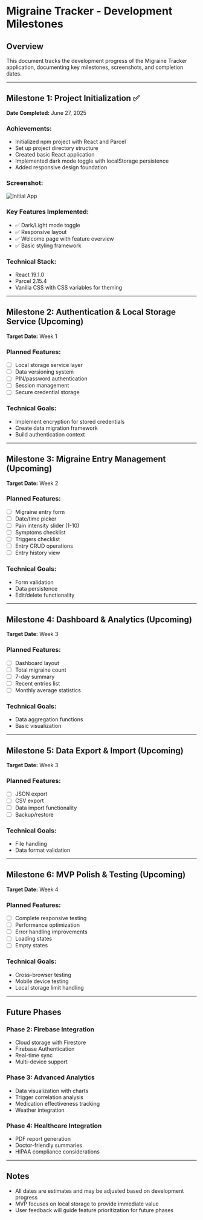 # Migraine Tracker - Development Milestones

## Overview
This document tracks the development progress of the Migraine Tracker application, documenting key milestones, screenshots, and completion dates.

---

## Milestone 1: Project Initialization ✅
**Date Completed:** June 27, 2025

### Achievements:
- Initialized npm project with React and Parcel
- Set up project directory structure
- Created basic React application
- Implemented dark mode toggle with localStorage persistence
- Added responsive design foundation

### Screenshot:
![Initial App](./screenshot-initial-app.png)

### Key Features Implemented:
- ✅ Dark/Light mode toggle
- ✅ Responsive layout
- ✅ Welcome page with feature overview
- ✅ Basic styling framework

### Technical Stack:
- React 19.1.0
- Parcel 2.15.4
- Vanilla CSS with CSS variables for theming

---

## Milestone 2: Authentication & Local Storage Service (Upcoming)
**Target Date:** Week 1

### Planned Features:
- [ ] Local storage service layer
- [ ] Data versioning system
- [ ] PIN/password authentication
- [ ] Session management
- [ ] Secure credential storage

### Technical Goals:
- Implement encryption for stored credentials
- Create data migration framework
- Build authentication context

---

## Milestone 3: Migraine Entry Management (Upcoming)
**Target Date:** Week 2

### Planned Features:
- [ ] Migraine entry form
- [ ] Date/time picker
- [ ] Pain intensity slider (1-10)
- [ ] Symptoms checklist
- [ ] Triggers checklist
- [ ] Entry CRUD operations
- [ ] Entry history view

### Technical Goals:
- Form validation
- Data persistence
- Edit/delete functionality

---

## Milestone 4: Dashboard & Analytics (Upcoming)
**Target Date:** Week 3

### Planned Features:
- [ ] Dashboard layout
- [ ] Total migraine count
- [ ] 7-day summary
- [ ] Recent entries list
- [ ] Monthly average statistics

### Technical Goals:
- Data aggregation functions
- Basic visualization

---

## Milestone 5: Data Export & Import (Upcoming)
**Target Date:** Week 3

### Planned Features:
- [ ] JSON export
- [ ] CSV export
- [ ] Data import functionality
- [ ] Backup/restore

### Technical Goals:
- File handling
- Data format validation

---

## Milestone 6: MVP Polish & Testing (Upcoming)
**Target Date:** Week 4

### Planned Features:
- [ ] Complete responsive testing
- [ ] Performance optimization
- [ ] Error handling improvements
- [ ] Loading states
- [ ] Empty states

### Technical Goals:
- Cross-browser testing
- Mobile device testing
- Local storage limit handling

---

## Future Phases

### Phase 2: Firebase Integration
- Cloud storage with Firestore
- Firebase Authentication
- Real-time sync
- Multi-device support

### Phase 3: Advanced Analytics
- Data visualization with charts
- Trigger correlation analysis
- Medication effectiveness tracking
- Weather integration

### Phase 4: Healthcare Integration
- PDF report generation
- Doctor-friendly summaries
- HIPAA compliance considerations

---

## Notes
- All dates are estimates and may be adjusted based on development progress
- MVP focuses on local storage to provide immediate value
- User feedback will guide feature prioritization for future phases